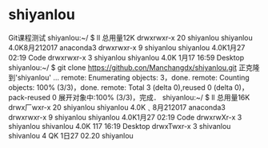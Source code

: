 # shiyanlou
Git课程测试
shiyanlou:~/ $ ll
总用量12K
drwxrwxr-x 20 shiyanlou shiyanlou 4.0K8月212017 anaconda3
drwxrwxr-x 9 shiyanlou shiyanlou 4.0K1月27 02:19 Code
drwxrwxr-x 3 shiyanlou shiyanlou 4.0K 1月17 16:59 Desktop
shiyanlou:~/ $ git clone https://github.con/Manchangdx/shiyanlou.git
正克隆到'shiyanlou' ...
remote: Enumerating objects: 3，done.
remote: Counting objects: 100% (3/3)，done.
remote: Total 3 (delta 0),reused 0 (delta 0)， pack-reused 0
展开对象中:100% (3/3)，完成．
shiyanlou:~/ $ ll
总用量16K
drwx厂wxr-x 20 shiyanlou shiyanlou 4.0K﹑8月212017 anaconda3
drwxrwxr-x 9 shiyanlou shiyanlou 4.0K1月27 02:19 Code
drwxrwXr-x 3 shiyanlou shivanlou 4.0K 117 16:19 Desktop 
drwxTwxr-x 3 shivanlou shivanlou 4 QK 1日27 02.20 shiyanlou
